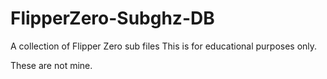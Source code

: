 # FlipperZero-Subghz-DB
A collection of Flipper Zero sub files
This is for educational purposes only.

These are not mine.
